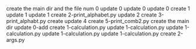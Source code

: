 create the main dir and the file num 0
update 0
update 0
update 0
create 1
update 1
update 1
create 2-print_alphabet.py
update 2
create 3-print_alphabt.py
create
update 4
create 5-print_comb2.py
create the main dir
update 0-add
create 1-calculation.py
update 1-calculation.py
update 1-calculation.py
update 1-calculation.py
update 1-calculation.py
create 2-args.py
